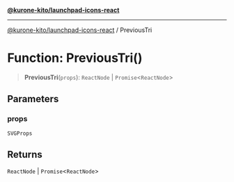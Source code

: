[**@kurone-kito/launchpad-icons-react**](../README.md)

***

[@kurone-kito/launchpad-icons-react](../globals.md) / PreviousTri

# Function: PreviousTri()

> **PreviousTri**(`props`): `ReactNode` \| `Promise`\<`ReactNode`\>

## Parameters

### props

`SVGProps`

## Returns

`ReactNode` \| `Promise`\<`ReactNode`\>
